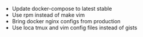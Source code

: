 * Update docker-compose to latest stable
* Use rpm instead of make vim
* Bring docker nginx configs from production
* Use loca tmux and vim config files instead of gists
